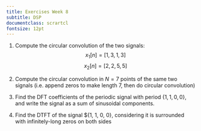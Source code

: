 ```yaml
---
title: Exercises Week 8
subtitle: DSP
documentclass: scrartcl
fontsize: 12pt
---
```


1. Compute the circular convolution of the two signals:
  $$x_1[n] = [1, 3, 1, 3]$$
  $$x_2[n] = [2, 2, 5, 5]$$

1. Compute the circular convolution in $N = 7$ points of the same two signals 
(i.e. append zeros to make length 7, then do circular convolution)

1. Find the DFT coefficients of the periodic signal with period $\{1, 1, 0, 0\}$,
and write the signal as a sum of sinusoidal components.

2. Find the DTFT of the signal $\{1, 1, 0, 0\}, considering it is surrounded with infinitely-long zeros on both sides
